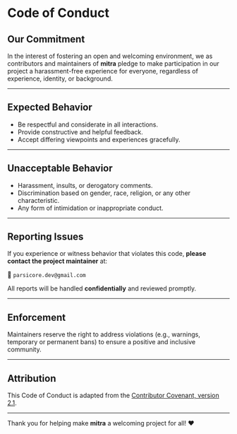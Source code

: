 # Code of Conduct

## Our Commitment

In the interest of fostering an open and welcoming environment, we as contributors and maintainers of **mitra** pledge to make participation in our project a harassment-free experience for everyone, regardless of experience, identity, or background.

---

## Expected Behavior

- Be respectful and considerate in all interactions.
- Provide constructive and helpful feedback.
- Accept differing viewpoints and experiences gracefully.

---

## Unacceptable Behavior

- Harassment, insults, or derogatory comments.
- Discrimination based on gender, race, religion, or any other characteristic.
- Any form of intimidation or inappropriate conduct.

---

## Reporting Issues

If you experience or witness behavior that violates this code, **please contact the project maintainer** at:

📧 `parsicore.dev@gmail.com`

All reports will be handled **confidentially** and reviewed promptly.

---

## Enforcement

Maintainers reserve the right to address violations (e.g., warnings, temporary or permanent bans) to ensure a positive and inclusive community.

---

## Attribution

This Code of Conduct is adapted from the [Contributor Covenant, version 2.1](https://www.contributor-covenant.org/version/2/1/code_of_conduct.html).

---

Thank you for helping make **mitra** a welcoming project for all! ❤️

